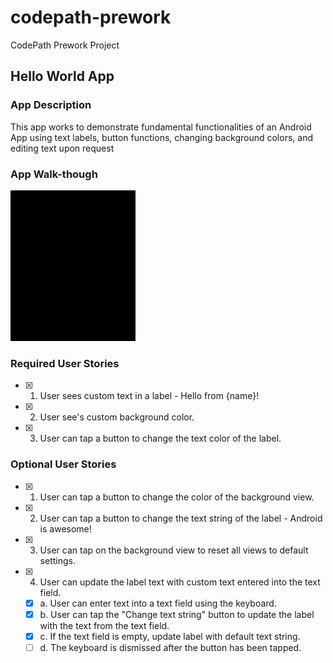 # codepath-prework
CodePath Prework Project
## Hello World App

### App Description
  This app works to demonstrate fundamental functionalities of an Android App using text labels, button functions, changing background colors, and editing text upon request

### App Walk-though

<img src="https://github.com/kamalasreepada/codepath-prework/blob/1774aa7fbddaefcf3002e2296b16a81bc8b2d4df/video4083281058-_online-video-cutter.com_.gif" width=200><br>

### Required User Stories
- [x] 1. User sees custom text in a label - Hello from {name}!
- [x] 2. User see's custom background color.
- [x] 3. User can tap a button to change the text color of the label.

### Optional User Stories
- [x] 1. User can tap a button to change the color of the background view.
- [x] 2. User can tap a button to change the text string of the label - Android is awesome!
- [x] 3. User can tap on the background view to reset all views to default settings.
- [x] 4. User can update the label text with custom text entered into the text field.
   - [x] a. User can enter text into a text field using the keyboard.
   - [x] b. User can tap the "Change text string" button to update the label with the text from the text field.
   - [x] c. If the text field is empty, update label with default text string.
   - [ ] d. The keyboard is dismissed after the button has been tapped.
